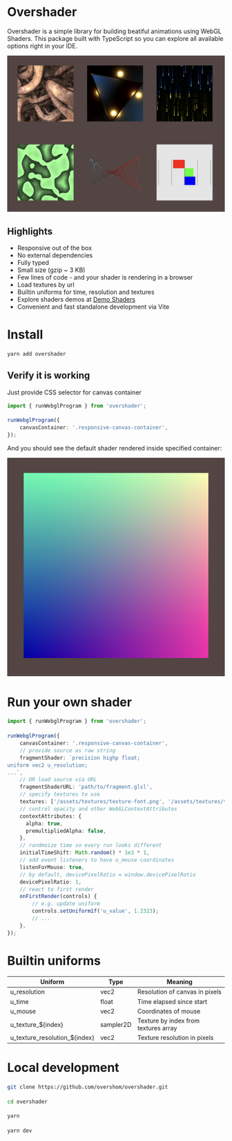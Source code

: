 # Overshader

Overshader is a simple library for building beatiful animations using WebGL Shaders.
This package built with TypeScript so you can explore all available options right in your IDE.

![Shaders Gallery Demo](/docs/gallery-demo.png)

## Highlights

* Responsive out of the box
* No external dependencies
* Fully typed
* Small size (gzip ~ 3 KB)
* Few lines of code - and your shader is rendering in a browser
* Load textures by url
* Builtin uniforms for time, resolution and textures
* Explore shaders demos at [Demo Shaders](/assets/shaders)
* Convenient and fast standalone development via Vite
# Install

```sh
yarn add overshader
```

## Verify it is working

Just provide CSS selector for canvas container

```ts
import { runWebglProgram } from 'overshader';

runWebglProgram({
    canvasContainer: '.responsive-canvas-container',
});
```

And you should see the default shader rendered inside specified container:

![Default Shader Demo](/docs/default-shader.png)

# Run your own shader

```ts
import { runWebglProgram } from 'overshader';

runWebglProgram({
    canvasContainer: '.responsive-canvas-container',
    // provide source as raw string
    fragmentShader: `precision highp float;
uniform vec2 u_resolution;
...`,
    // OR load source via URL
    fragmentShaderURL: 'path/to/fragment.glsl',
    // specify textures to use
    textures: ['/assets/textures/texture-font.png', '/assets/textures/texture-noise.png'],
    // control opacity and other WebGLContextAttributes
    contextAttributes: {
      alpha: true,
      premultipliedAlpha: false,
    },
    // randmoize time so every run looks different
    initialTimeShift: Math.random() * 1e3 * 1,
    // add event listeners to have u_mouse coordinates
    listenForMouse: true,
    // by default, devicePixelRatio = window.devicePixelRatio
    devicePixelRatio: 1,
    // react to first render
    onFirstRender(controls) {
        // e.g. update uniform
        controls.setUniform1f('u_value', 1.2323);
        // ...
    },
});
```

# Builtin uniforms

| Uniform                       | Type      | Meaning |
| ----------------------------- | --------- | - |
| u_resolution                  | vec2      | Resolution of canvas in pixels |
| u_time                        | float      | Time elapsed since start |
| u_mouse                       | vec2      | Coordinates of mouse |
| u_texture_${index}            | sampler2D | Texture by index from textures array |
| u_texture_resolution_${index} | vec2      | Texture resolution in pixels |

# Local development

```sh
git clone https://github.com/overshom/overshader.git

cd overshader

yarn

yarn dev
```
